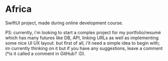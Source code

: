 # Africa
SwiftUI project, made during online development course.

PS: currently, i'm looking to start a complex project for my portfolio/resumé which has many futures like DB, API, linking URLs as well as implementing some nice UI UX layout.
  but first of all, i'll need a simple idea to begin with; im currently thinking on it but if you have any suggestions, leave a comment (*is it called a comment in GitHub? :D).
